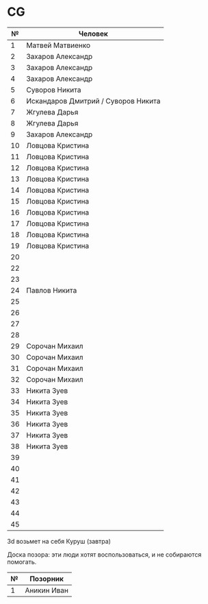 # CG

| № | Человек |
| ------------- | ------------- |
| 1  | Матвей Матвиенко  |
| 2  | Захаров Александр |
| 3  | Захаров Александр |
| 4  | Захаров Александр |
| 5  | Суворов Никита |
| 6  | Искандаров Дмитрий / Суворов Никита |
| 7  | Жгулева Дарья |
| 8  | Жгулева Дарья |
| 9  | Захаров Александр |
| 10  | Ловцова Кристина |
| 11  | Ловцова Кристина |
| 12  | Ловцова Кристина |
| 13  | Ловцова Кристина |
| 14  | Ловцова Кристина |
| 15  | Ловцова Кристина |
| 16  | Ловцова Кристина |
| 17  | Ловцова Кристина |
| 18  | Ловцова Кристина |
| 19  | Ловцова Кристина |
| 20  |  |
| 22  |  |
| 23  |  |
| 24  | Павлов Никита |
| 25  |  |
| 26  |  |
| 27  |  |
| 28  |  |
| 29  | Сорочан Михаил |
| 30  | Сорочан Михаил |
| 31  | Сорочан Михаил |
| 32  | Сорочан Михаил |
| 33  | Никита Зуев |
| 34  | Никита Зуев |
| 35  | Никита Зуев |
| 36  | Никита Зуев |
| 37  | Никита Зуев |
| 38  | Никита Зуев |
| 39  |  |
| 40  |  |
| 41  |  |
| 42  |  |
| 43  |  |
| 44  |  |
| 45  |  |

3d возьмет на себя Куруш (завтра)

Доска позора: эти люди хотят воспользоваться, и не собираются помогать.

| № | Позорник |
| ------------- | ------------- |
| 1  | Аникин Иван  |
